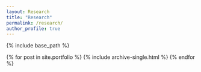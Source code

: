 ```yaml
---
layout: Research
title: "Research"
permalink: /research/
author_profile: true
---
```


{% include base_path %}


{% for post in site.portfolio %}
  {% include archive-single.html %}
{% endfor %}
